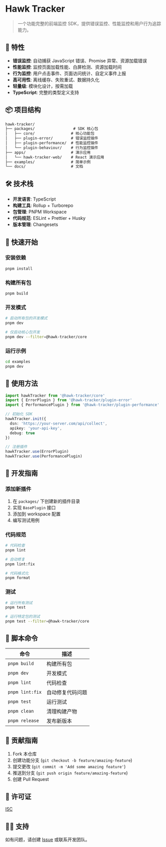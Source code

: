 # Hawk Tracker

> 一个功能完整的前端监控 SDK，提供错误监控、性能监控和用户行为追踪能力。

## 🚀 特性

- **错误监控**: 自动捕获 JavaScript 错误、Promise 异常、资源加载错误
- **性能监控**: 监控页面加载性能、白屏检测、资源加载时间
- **行为监控**: 用户点击事件、页面访问统计、自定义事件上报
- **高可用性**: 离线缓存、失败重试、数据持久化
- **轻量级**: 模块化设计，按需加载
- **TypeScript**: 完整的类型定义支持

## 📦 项目结构

```markdown:hawk-tracker/README.md
hawk-tracker/
├── packages/                 # SDK 核心包
│   ├── core/                # 核心功能包
│   ├── plugin-error/        # 错误监控插件
│   ├── plugin-performance/  # 性能监控插件
│   └── plugin-behaviour/    # 行为监控插件
├── apps/                    # 演示应用
│   └── hawk-tracker-web/    # React 演示应用
├── examples/                # 简单示例
└── docs/                    # 文档
```

## 🛠️ 技术栈

- **开发语言**: TypeScript
- **构建工具**: Rollup + Turborepo
- **包管理**: PNPM Workspace
- **代码规范**: ESLint + Prettier + Husky
- **版本管理**: Changesets

## 🚀 快速开始

### 安装依赖

```bash
pnpm install
```

### 构建所有包

```bash
pnpm build
```

### 开发模式

```bash
# 启动所有包的开发模式
pnpm dev

# 仅启动核心包开发
pnpm dev --filter=@hawk-tracker/core
```

### 运行示例

```bash
cd examples
pnpm dev
```

## 📖 使用方法

```typescript
import hawkTracker from '@hawk-tracker/core'
import { ErrorPlugin } from '@hawk-tracker/plugin-error'
import { PerformancePlugin } from '@hawk-tracker/plugin-performance'

// 初始化 SDK
hawkTracker.init({
  dsn: 'https://your-server.com/api/collect',
  apikey: 'your-api-key',
  debug: true
})

// 注册插件
hawkTracker.use(ErrorPlugin)
hawkTracker.use(PerformancePlugin)
```

## 🧪 开发指南

### 添加新插件

1. 在 `packages/` 下创建新的插件目录
2. 实现 `BasePlugin` 接口
3. 添加到 workspace 配置
4. 编写测试用例

### 代码规范

```bash
# 代码检查
pnpm lint

# 自动修复
pnpm lint:fix

# 代码格式化
pnpm format
```

### 测试

```bash
# 运行所有测试
pnpm test

# 运行特定包的测试
pnpm test --filter=@hawk-tracker/core
```

## 📝 脚本命令

| 命令 | 描述 |
|------|------|
| `pnpm build` | 构建所有包 |
| `pnpm dev` | 开发模式 |
| `pnpm lint` | 代码检查 |
| `pnpm lint:fix` | 自动修复代码问题 |
| `pnpm test` | 运行测试 |
| `pnpm clean` | 清理构建产物 |
| `pnpm release` | 发布新版本 |

## 🤝 贡献指南

1. Fork 本仓库
2. 创建功能分支 (`git checkout -b feature/amazing-feature`)
3. 提交更改 (`git commit -m 'Add some amazing feature'`)
4. 推送到分支 (`git push origin feature/amazing-feature`)
5. 创建 Pull Request

## 📄 许可证

[ISC](LICENSE)

## 🙋‍♂️ 支持

如有问题，请创建 [Issue](../../issues) 或联系开发团队。 